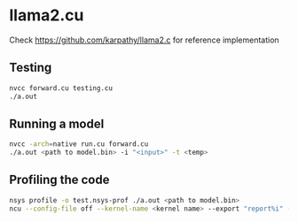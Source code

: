 # llama2.cu

Check https://github.com/karpathy/llama2.c for reference implementation

## Testing

```bash
nvcc forward.cu testing.cu
./a.out
```

## Running a model
```bash
nvcc -arch=native run.cu forward.cu
./a.out <path to model.bin> -i "<input>" -t <temp>
```

## Profiling the code
```bash
nsys profile -o test.nsys-prof ./a.out <path to model.bin>
ncu --config-file off --kernel-name <kernel name> --export "report%i" --launch-count 1 --set full ./a.out
```
